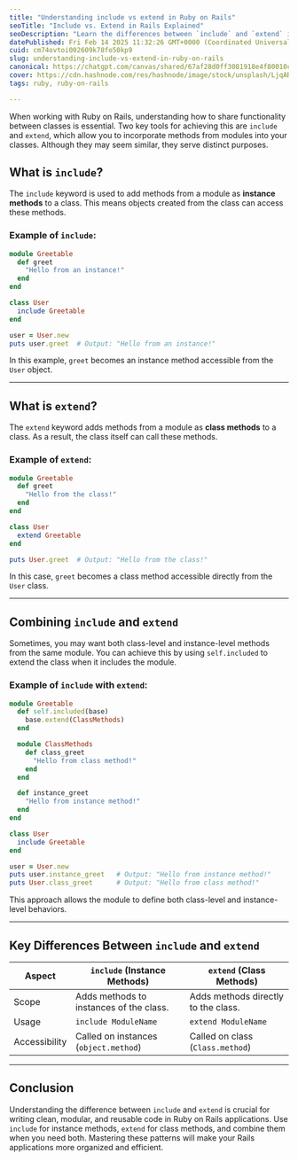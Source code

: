 ```yaml
---
title: "Understanding include vs extend in Ruby on Rails"
seoTitle: "Include vs. Extend in Rails Explained"
seoDescription: "Learn the differences between `include` and `extend` in Ruby on Rails and how to effectively share functionality between classes"
datePublished: Fri Feb 14 2025 11:32:26 GMT+0000 (Coordinated Universal Time)
cuid: cm74ovtoi002609k78fo50kp9
slug: understanding-include-vs-extend-in-ruby-on-rails
canonical: https://chatgpt.com/canvas/shared/67af28d0ff3081918e4f80010c256d24
cover: https://cdn.hashnode.com/res/hashnode/image/stock/unsplash/LjqARJaJotc/upload/e104909edf12af8b409912dbc580f4a3.jpeg
tags: ruby, ruby-on-rails

---
```


When working with Ruby on Rails, understanding how to share functionality between classes is essential. Two key tools for achieving this are `include` and `extend`, which allow you to incorporate methods from modules into your classes. Although they may seem similar, they serve distinct purposes.

## What is `include`?

The `include` keyword is used to add methods from a module as **instance methods** to a class. This means objects created from the class can access these methods.

### Example of `include`:

```ruby
module Greetable
  def greet
    "Hello from an instance!"
  end
end

class User
  include Greetable
end

user = User.new
puts user.greet  # Output: "Hello from an instance!"
```

In this example, `greet` becomes an instance method accessible from the `User` object.

---

## What is `extend`?

The `extend` keyword adds methods from a module as **class methods** to a class. As a result, the class itself can call these methods.

### Example of `extend`:

```ruby
module Greetable
  def greet
    "Hello from the class!"
  end
end

class User
  extend Greetable
end

puts User.greet  # Output: "Hello from the class!"
```

In this case, `greet` becomes a class method accessible directly from the `User` class.

---

## Combining `include` and `extend`

Sometimes, you may want both class-level and instance-level methods from the same module. You can achieve this by using `self.included` to extend the class when it includes the module.

### Example of `include` with `extend`:

```ruby
module Greetable
  def self.included(base)
    base.extend(ClassMethods)
  end

  module ClassMethods
    def class_greet
      "Hello from class method!"
    end
  end

  def instance_greet
    "Hello from instance method!"
  end
end

class User
  include Greetable
end

user = User.new
puts user.instance_greet   # Output: "Hello from instance method!"
puts User.class_greet      # Output: "Hello from class method!"
```

This approach allows the module to define both class-level and instance-level behaviors.

---

## Key Differences Between `include` and `extend`

| Aspect | `include` (Instance Methods) | `extend` (Class Methods) |
| --- | --- | --- |
| Scope | Adds methods to instances of the class. | Adds methods directly to the class. |
| Usage | `include ModuleName` | `extend ModuleName` |
| Accessibility | Called on instances (`object.method`) | Called on class (`Class.method`) |

---

## Conclusion

Understanding the difference between `include` and `extend` is crucial for writing clean, modular, and reusable code in Ruby on Rails applications. Use `include` for instance methods, `extend` for class methods, and combine them when you need both. Mastering these patterns will make your Rails applications more organized and efficient.